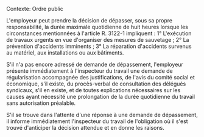 Contexte: Ordre public

L'employeur peut prendre la décision de dépasser, sous sa propre responsabilité, la durée maximale quotidienne de huit heures lorsque les circonstances mentionnées à l'article R. 3122-1 impliquent : 1° L'exécution de travaux urgents en vue d'organiser des mesures de sauvetage ; 2° La prévention d'accidents imminents ; 3° La réparation d'accidents survenus au matériel, aux installations ou aux bâtiments.

S'il n'a pas encore adressé de demande de dépassement, l'employeur présente immédiatement à l'inspecteur du travail une demande de régularisation accompagnée des justifications, de l'avis du comité social et économique, s'il existe, du procès-verbal de consultation des délégués syndicaux, s'il en existe, et de toutes explications nécessaires sur les causes ayant nécessité une prolongation de la durée quotidienne du travail sans autorisation préalable.

S'il se trouve dans l'attente d'une réponse à une demande de dépassement, il informe immédiatement l'inspecteur du travail de l'obligation où il s'est trouvé d'anticiper la décision attendue et en donne les raisons.